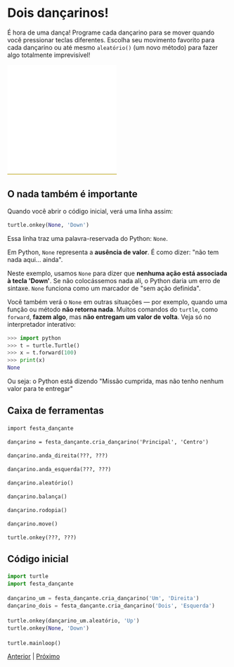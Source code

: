 # Dois dançarinos!

É hora de uma dança! Programe cada dançarino para se mover quando você
pressionar teclas diferentes. Escolha seu movimento favorito para cada
dançarino ou até mesmo `aleatório()` (um novo método) para fazer algo
totalmente imprevisível!

![Dois dançarinos](04_dois_dançarinos.gif "Dois dançarinos")


## O nada também é importante

Quando você abrir o código inicial, verá uma linha assim:

```python
turtle.onkey(None, 'Down')
```

Essa linha traz uma palavra-reservada do Python: `None`.

Em Python, `None` representa a **ausência de valor**. É como dizer:
"não tem nada aqui... ainda".

Neste exemplo, usamos `None` para dizer que **nenhuma ação está associada à
tecla 'Down'**. Se não colocássemos nada ali, o Python daria um erro de
sintaxe. `None` funciona como um marcador de "sem ação definida".

Você também verá o `None` em outras situações — por exemplo, quando uma função
ou método **não retorna nada**. Muitos comandos do `turtle`, como `forward`,
**fazem algo**, mas **não entregam um valor de volta**. Veja só no
interpretador interativo:

```python
>>> import python
>>> t = turtle.Turtle()
>>> x = t.forward(100)
>>> print(x)
None
```

Ou seja: o Python está dizendo "Missão cumprida, mas não tenho nenhum valor
para te entregar"


## Caixa de ferramentas

`import festa_dançante`

`dançarino = festa_dançante.cria_dançarino('Principal', 'Centro')`

`dançarino.anda_direita(???, ???)`

`dançarino.anda_esquerda(???, ???)`

`dançarino.aleatório()`

`dançarino.balança()`

`dançarino.rodopia()`

`dançarino.move()`

`turtle.onkey(???, ???)`


## Código inicial

```python
import turtle
import festa_dançante

dançarino_um = festa_dançante.cria_dançarino('Um', 'Direita')
dançarino_dois = festa_dançante.cria_dançarino('Dois', 'Esquerda') 

turtle.onkey(dançarino_um.aleatório, 'Up') 
turtle.onkey(None, 'Down')

turtle.mainloop()
```


[Anterior](03_eventos.md) | [Próximo](05_compassos.md)
